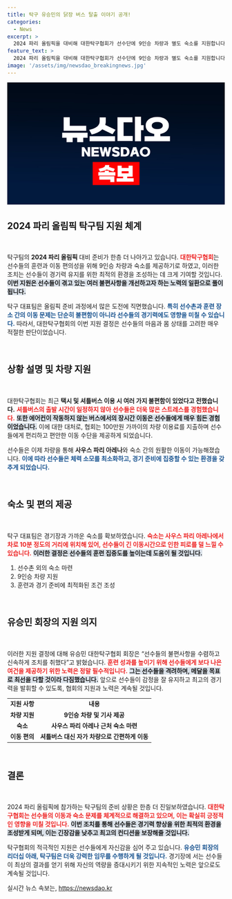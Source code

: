 ```yaml
---
title: 탁구 유승민의 닭장 버스 탈출 이야기 공개!
categories:
  - News
excerpt: >
  2024 파리 올림픽을 대비해 대한탁구협회가 선수단에 9인승 차량과 별도 숙소를 지원합니다. 선수들의 편안한 이동과 훈련을 위한 조치로, 유승민 회장은 메달로 보답할 것이라고 다짐했습니다. 이제 탁구 대표팀은 불편한 셔틀버스를 피해 컨디션을 유지할 수 있게 됐습니다.
feature_text: >
  2024 파리 올림픽을 대비해 대한탁구협회가 선수단에 9인승 차량과 별도 숙소를 지원합니다. 선수들의 편안한 이동과 훈련을 위한 조치로, 유승민 회장은 메달로 보답할 것이라고 다짐했습니다. 이제 탁구 대표팀은 불편한 셔틀버스를 피해 컨디션을 유지할 수 있게 됐습니다.
image: '/assets/img/newsdao_breakingnews.jpg'
---
```


<p><img src="/assets/img/newsdao_breakingnews.jpg" alt="ranknews 속보" /></p>

<h2 data-ke-size="size26">2024 파리 올림픽 탁구팀 지원 체계</h2>

<p data-ke-size="size16">&nbsp;</p>

<p>탁구팀의 <strong>2024 파리 올림픽</strong> 대비 준비가 한층 더 나아가고 있습니다. <b><span style="color: #ee2323;">대한탁구협회</span></b>는 선수들의 훈련과 이동 편의성을 위해 9인승 차량과 숙소를 제공하기로 하였고, 이러한 조치는 선수들이 경기력 유지를 위한 최적의 환경을 조성하는 데 크게 기여할 것입니다. <b><span style="background-color: #21538527;">이번 지원은 선수들이 겪고 있는 여러 불편사항을 개선하고자 하는 노력의 일환으로 풀이됩니다.</span></b></p>

<p>탁구 대표팀은 올림픽 준비 과정에서 많은 도전에 직면했습니다. <b><span style="color: #1a5490;">특히 선수촌과 훈련 장소 간의 이동 문제는 단순히 불편함이 아니라 선수들의 경기력에도 영향을 미칠 수 있습니다.</span></b> 따라서, 대한탁구협회의 이번 지원 결정은 선수들의 마음과 몸 상태를 고려한 매우 적절한 판단이었습니다. </p>

<p data-ke-size="size16">&nbsp;</p>

<h2 data-ke-size="size26">상황 설명 및 차량 지원</h2>

<p data-ke-size="size16">&nbsp;</p>

<p>대한탁구협회는 최근 <strong>택시 및 셔틀버스 이용 시 여러 가지 불편함이 있었다고 전했습니다.</strong> <b><span style="color: #ee2323;">셔틀버스의 출발 시간이 일정하지 않아 선수들은 더욱 많은 스트레스를 경험했습니다.</span></b> <b><span style="background-color: #21538527;">또한 에어컨이 작동하지 않는 버스에서의 장시간 이동은 선수들에게 매우 힘든 경험이었습니다.</span></b> 이에 대한 대처로, 협회는 100만원 가까이의 차량 이용료를 지출하며 선수들에게 편리하고 편안한 이동 수단을 제공하게 되었습니다. </p>

<p>선수들은 이제 차량을 통해 <strong>사우스 파리 아레나</strong>와 숙소 간의 원활한 이동이 가능해졌습니다. <b><span style="color: #1a5490;">이에 따라 선수들은 체력 소모를 최소화하고, 경기 준비에 집중할 수 있는 환경을 갖추게 되었습니다.</span></b></p>

<p data-ke-size="size16">&nbsp;</p>

<h2 data-ke-size="size26">숙소 및 편의 제공</h2>

<p data-ke-size="size16">&nbsp;</p>

<p>탁구 대표팀은 경기장과 가까운 숙소를 확보하였습니다. <b><span style="color: #ee2323;">숙소는 사우스 파리 아레나에서 차로 10분 정도의 거리에 위치해 있어, 선수들이 긴 이동시간으로 인한 피로를 덜 느낄 수 있습니다.</span></b> <b><span style="background-color: #21538527;">이러한 결정은 선수들의 훈련 집중도를 높이는데 도움이 될 것입니다.</span></b> </p>

<ol>
<li>선수촌 외의 숙소 마련</li>
<li>9인승 차량 지원</li>
<li>훈련과 경기 준비에 최적화된 조건 조성</li>
</ol>

<p data-ke-size="size16">&nbsp;</p>

<h2 data-ke-size="size26">유승민 회장의 지원 의지</h2>

<p data-ke-size="size16">&nbsp;</p>

<p>이러한 지원 결정에 대해 유승민 대한탁구협회 회장은 “선수들의 불편사항을 수렴하고 신속하게 조치를 취했다”고 밝혔습니다. <b><span style="color: #ee2323;">훈련 성과를 높이기 위해 선수들에게 보다 나은 여건을 제공하기 위한 노력은 정말 필수적입니다.</span></b> <b><span style="background-color: #21538527;">그는 선수들을 격려하며, 메달을 목표로 최선을 다할 것이라 다짐했습니다.</span></b> 앞으로 선수들이 감정을 잘 유지하고 최고의 경기력을 발휘할 수 있도록, 협회의 지원과 노력은 계속될 것입니다. </p>

<table>
<tr>
<td style="text-align: center; height: 17px;"><b>지원 사항</b></td>
<td style="text-align: center; height: 17px;"><b>내용</b></td>
</tr>
<tr>
<td style="text-align: center; height: 17px;"><b>차량 지원</b></td>
<td style="text-align: center; height: 17px;"><b>9인승 차량 및 기사 제공</b></td>
</tr>
<tr>
<td style="text-align: center; height: 17px;"><b>숙소</b></td>
<td style="text-align: center; height: 17px;"><b>사우스 파리 아레나 근처 숙소 마련</b></td>
</tr>
<tr>
<td style="text-align: center; height: 17px;"><b>이동 편의</b></td>
<td style="text-align: center; height: 17px;"><b>셔틀버스 대신 자가 차량으로 간편하게 이동</b></td>
</tr>
</table>

<p data-ke-size="size16">&nbsp;</p>

<h2 data-ke-size="size26">결론</h2>

<p data-ke-size="size16">&nbsp;</p>

<p>2024 파리 올림픽에 참가하는 탁구팀의 준비 상황은 한층 더 진일보하였습니다. <b><span style="color: #ee2323;">대한탁구협회는 선수들의 이동과 숙소 문제를 체계적으로 해결하고 있으며, 이는 확실히 긍정적인 영향을 미칠 것입니다.</span></b> <b><span style="background-color: #21538527;">이번 조치를 통해 선수들은 경기력 향상을 위한 최적의 환경을 조성받게 되며, 이는 긴장감을 낮추고 최고의 컨디션을 보장해줄 것입니다.</span></b></p>

<p>탁구협회의 적극적인 지원은 선수들에게 자신감을 심어 주고 있습니다. <b><span style="color: #1a5490;">유승민 회장의 리더십 아래, 탁구팀은 더욱 강력한 임무를 수행하게 될 것입니다.</span></b> 경기장에 서는 선수들이 최상의 결과를 얻기 위해 자신의 역량을 증대시키기 위한 지속적인 노력은 앞으로도 계속될 것입니다.</p>
실시간 뉴스 속보는, <a href="https://newsdao.kr" rel="dofollow">https://newsdao.kr</a>



